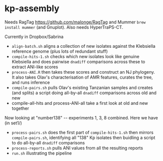 # kp-assembly

Needs RagTag https://github.com/malonge/RagTag and Mummer `brew install mummer` (and Gnuplot). Also needs HyperTraPS-CT.

Currently in Dropbox/Sabrina

* `align-batch.sh` aligns a collection of new isolates against the Klebsiella reference genome (plus lots of redundant stuff)
* `compile-hits-1.sh` checks which new isolates look like genuine Klebsiella and does pairwise `dnadiff` comparisons across these to extract ANI-like scores
* `process-ANI.R` then takes these scores and construct an NJ phylogeny. It also takes Olav's characterisation of AMR features, curates the tree, and runs inference
* `compile-pairs.sh` pulls Olav's existing Tanzanian samples and creates (and splits) a script doing all-by-all `dnadiff` comparisons across old and new
* compile-all-hits and process-ANI-all take a first look at old and new together

Now looking at "number138" -- experiments 1, 3, 8 combined.
Here we have (in set1/)

* `process-pairs.sh` does the first part of `compile-hits-1.sh` then mirrors `compile-pairs.sh`, identifying all "138" Kp isolates then buidling a script to do all-by-all `dnadiff` comparisons
* `process-reports.sh` pulls ANI values from all the resulting reports
* `run.sh` illustrating the pipeline
